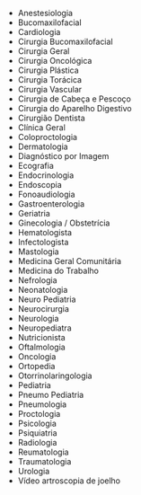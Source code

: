 - Anestesiologia
- Bucomaxilofacial
- Cardiologia
- Cirurgia Bucomaxilofacial
- Cirurgia Geral
- Cirurgia Oncológica
- Cirurgia Plástica
- Cirurgia Torácica
- Cirurgia Vascular
- Cirurgia de Cabeça e Pescoço
- Cirurgia do Aparelho Digestivo
- Cirurgião Dentista
- Clínica Geral
- Coloproctologia
- Dermatologia
- Diagnóstico por Imagem
- Ecografia
- Endocrinologia
- Endoscopia
- Fonoaudiologia
- Gastroenterologia
- Geriatria
- Ginecologia / Obstetrícia
- Hematologista
- Infectologista
- Mastologia
- Medicina Geral Comunitária
- Medicina do Trabalho
- Nefrologia
- Neonatologia
- Neuro Pediatria
- Neurocirurgia
- Neurologia
- Neuropediatra
- Nutricionista
- Oftalmologia
- Oncologia
- Ortopedia
- Otorrinolaringologia
- Pediatria
- Pneumo Pediatria
- Pneumologia
- Proctologia
- Psicologia
- Psiquiatria
- Radiologia
- Reumatologia
- Traumatologia
- Urologia
- Vídeo artroscopia de joelho